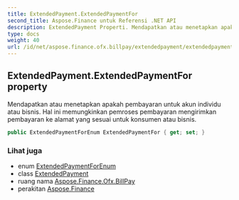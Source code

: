 ```yaml
---
title: ExtendedPayment.ExtendedPaymentFor
second_title: Aspose.Finance untuk Referensi .NET API
description: ExtendedPayment Properti. Mendapatkan atau menetapkan apakah pembayaran untuk akun individu atau bisnis. Hal ini memungkinkan pemroses pembayaran mengirimkan pembayaran ke alamat yang sesuai untuk konsumen atau bisnis.
type: docs
weight: 40
url: /id/net/aspose.finance.ofx.billpay/extendedpayment/extendedpaymentfor/
---
```

## ExtendedPayment.ExtendedPaymentFor property

Mendapatkan atau menetapkan apakah pembayaran untuk akun individu atau bisnis. Hal ini memungkinkan pemroses pembayaran mengirimkan pembayaran ke alamat yang sesuai untuk konsumen atau bisnis.

```csharp
public ExtendedPaymentForEnum ExtendedPaymentFor { get; set; }
```

### Lihat juga

* enum [ExtendedPaymentForEnum](../../extendedpaymentforenum/)
* class [ExtendedPayment](../)
* ruang nama [Aspose.Finance.Ofx.BillPay](../../extendedpayment/)
* perakitan [Aspose.Finance](../../../)


